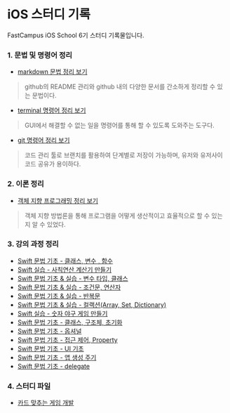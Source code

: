 # iOS 스터디 기록

FastCampus iOS School 6기 스터디 기록물입니다.


### 1. 문법 및 명령어 정리
*  [markdown 문법 정리 보기](/Class/markdown_study.md "markdown 문법 정리")
  > github의 README 관리와 github 내의 다양한 문서를 간소하게 정리할 수 있는 문법이다.
 
*  [terminal 명령어 정리 보기](/Class/terminal_study.md "terminal 명령어 정리")
  > GUI에서 해결할 수 없는 일을 명령어를 통해 할 수 있도록 도와주는 도구다.

*  [git 명령어 정리 보기](/Class/git_study.md "git 명령어 정리")
  > 코드 관리 툴로 브랜치를 활용하여 단계별로 저장이 가능하며, 유저와 유저사이 코드 공유가 용이하다.

### 2. 이론 정리
*  [객체 지향 프로그래밍 정리 보기](/Class/180110_programing.md "객체 지향 프로그래밍 정리 ")
  > 객체 지향 방법론을 통해 프로그램을 어떻게 생산적이고 효율적으로 할 수 있는지 알 수 있었다.

### 3. 강의 과정 정리
*  [Swift 문법 기초 - 클래스, 변수 , 함수](/Practice/180111_functest.md "Swift 문법 기초 - 18.01.11")
*  [Swift 실습 - 사칙연산 계산기 만들기](/Practice/180112_calculator.md "Swift 실습 - 18.01.12")
*  [Swift 문법 기초 & 실습 - 변수 타입, 클래스](/Practice/180115_varnfunc.md "Swift 실습 - 18.01.15")
*  [Swift 문법 기초 & 실습 - 조건문, 연산자](/Practice/180116_ifnswitch.md "Swift 실습 - 18.01.16")
*  [Swift 문법 기초 & 실습 - 반복문](/Practice/180118_fornwhile.md "Swift 실습 - 18.01.18")
*  [Swift 문법 기초 & 실습 - 컬랙션(Array, Set, Dictionary)](/Practice/180119_collection.md "Swift 실습 - 18.01.19")
*  [Swift 실습 - 숫자 야구 게임 만들기](/Practice/180122_baseball.md "Swift 실습 - 18.01.22")
*  [Swift 문법 기초 - 클래스, 구조체, 초기화](/Practice/180123_class.md "Swift 실습 - 18.01.26")
*  [Swift 문법 기초 - 옵셔널](/Practice/180125_optional.md "Swift 실습 - 18.01.25")
*  [Swift 문법 기초 - 접근 제어, Property](/Practice/180126_accesscontrol.md "Swift 실습 - 18.01.26")
*  [Swift 문법 기초 - UI 기초](/Practice/180201_uibase.md "Swift 실습 - 18.02.01")
*  [Swift 문법 기초 - 앱 생성 주기](/Practice/180205_applifecycle.md "Swift 실습 - 18.02.05")
*  [Swift 문법 기초 - delegate](/Practice/180206_delegate.md "Swift 실습 - 18.02.06")

### 4. 스터디 파일
*  [카드 맞추는 게임 개발](https://github.com/solchan87/CardMatching "Swift 개발 - 18.02.04")
